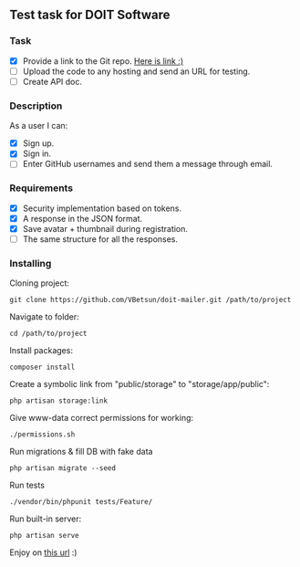## Test task for DOIT Software

### Task

- [x] Provide a link to the Git repo. [Here is link :)](https://github.com/VBetsun/doit-mailer)
- [ ] Upload the code to any hosting and send an URL for testing.
- [ ] Create API doc.

### Description
As a user I can:
- [x] Sign up.
- [x] Sign in.
- [ ] Enter GitHub usernames and send them a message through email.

### Requirements
- [x] Security implementation based on tokens.
- [x] A response in the JSON format.
- [x] Save avatar + thumbnail during registration.
- [ ] The same structure for all the responses.

### Installing

Cloning project:
```
git clone https://github.com/VBetsun/doit-mailer.git /path/to/project
```
Navigate to folder:
```
cd /path/to/project
```
Install packages:
```
composer install
```
Create a symbolic link from "public/storage" to "storage/app/public":
```
php artisan storage:link
```
Give www-data correct permissions for working:
```
./permissions.sh
```
Run migrations & fill DB with fake data
```
php artisan migrate --seed
```
Run tests
```
./vendor/bin/phpunit tests/Feature/
```
Run built-in server:
```
php artisan serve
```

Enjoy on [this url](http://127.0.0.1:8000) :)